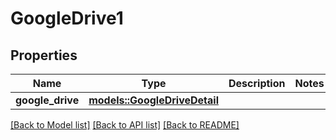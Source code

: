 # GoogleDrive1

## Properties

Name | Type | Description | Notes
------------ | ------------- | ------------- | -------------
**google_drive** | [**models::GoogleDriveDetail**](GoogleDriveDetail.md) |  | 

[[Back to Model list]](../README.md#documentation-for-models) [[Back to API list]](../README.md#documentation-for-api-endpoints) [[Back to README]](../README.md)


